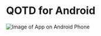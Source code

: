 # QOTD for Android
![Image of App on Android Phone](https://thisisyomans.github.io/qotdwebsite/assets/androidscreenshot.png)